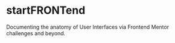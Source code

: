 # startFRONTend
Documenting the anatomy of User Interfaces via Frontend Mentor challenges and beyond.
